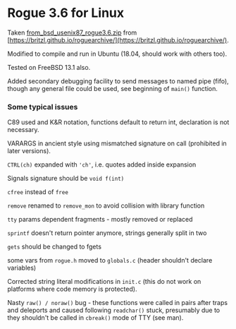 # Rogue 3.6 for Linux

Taken [from_bsd_usenix87_rogue3.6.zip](https://britzl.github.io/roguearchive/files/from_bsd_usenix87_rogue3.6.zip)
from [https://britzl.github.io/roguearchive/](https://britzl.github.io/roguearchive/).

Modified to compile and run in Ubuntu (18.04, should work with others too).

Tested on FreeBSD 13.1 also.

Added secondary debugging facility to send messages to named pipe (fifo), though any general file
could be used, see beginning of `main()` function.

### Some typical issues

C89 used and K&R notation, functions default to return int, declaration is not necessary.

VARARGS in ancient style using mismatched signature on call (prohibited in later versions).

`CTRL(ch)` expanded with `'ch'`, i.e. quotes added inside expansion

Signals signature should be `void f(int)`

`cfree` instead of `free`

`remove` renamed to `remove_mon` to avoid collision with library function

`tty` params dependent fragments - mostly removed or replaced

`sprintf` doesn't return pointer anymore, strings generally split in two

`gets` should be changed to fgets

some vars from `rogue.h` moved to `globals.c` (header shouldn't declare variables)

Corrected string literal modifications in `init.c` (this do not work on platforms where code
memory is protected).

Nasty `raw() / noraw()` bug - these functions were called in pairs after traps and deleports
and caused following `readchar()` stuck, presumably due to they shouldn't be called in `cbreak()`
mode of TTY (see man).
